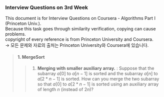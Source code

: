 ### Interview Questions on 3rd Week  
This document is for Interview Questions on Coursera - Algorithms Part I (Princeton Univ.).  
Because this task goes through similarity verification, copying can cause problems.  
copyright of every reference is from Princeton University and Coursera.  
-> 모든 문제와 자료의 출처는 Princeton University와 Coursera에 있습니다.  
  
> #### 1. MergeSort  
> > 1. __Merging with smaller auxiliary array.__ : Suppose that the subarray $a[0]$ to $a[n - 1]$ is sorted and the subarray $a[n]$ to $a[2 * n - 1]$ is sorted. How can you merge the two subarray so that $a[0]$ to $a[2 * n - 1]$ is sorted using an auxiliary array of length $n$ (instead of $2n$)?  
> > 
